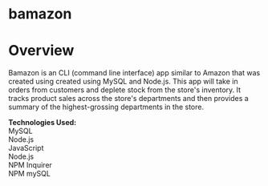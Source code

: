 # bamazon

<b><h1>Overview</h1></b>

Bamazon is an CLI (command line interface) app similar to Amazon that was created using created using MySQL and Node.js. This app will take in orders from customers and deplete stock from the store's inventory. It tracks product sales across the store's departments and then provides a summary of the highest-grossing departments in the store.



<b>Technologies Used:</b></br>
MySQL</br>
Node.js</br>
JavaScript</br>
Node.js</br>
NPM Inquirer</br>
NPM mySQL
